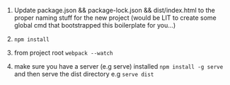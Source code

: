 1. Update package.json && package-lock.json && dist/index.html to the proper naming stuff for the new project (would be LIT to create some global cmd that bootstrapped this boilerplate for you...)

2. `npm install`

3. from project root `webpack --watch`

4. make sure you have a server (e.g serve) installed `npm install -g serve` and then serve the dist directory e.g `serve dist`
